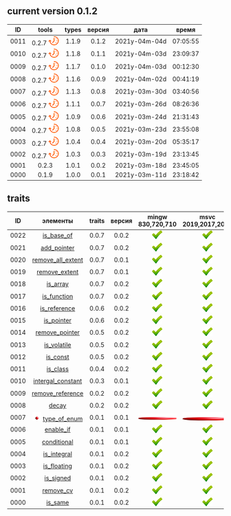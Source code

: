 ﻿
[.]: ../../icons/point-red.png
[P]: ../../icons/progress.png
[R]: ../../icons/removed.png
[V]: ../../icons/success.png
[X]: ../../icons/failed.png
[D]: ../../icons/danger.png
[E]: ../../icons/empty.png
[N]: ../../icons/na.png

current version 0.1.2
---

| **ID** |      tools      | types | версия |     дата      |  время   | 
|:------:|:---------------:|:-----:|:------:|:-------------:|:--------:| 
|  0011  | 0.2.7 [![P]][M] | 1.1.9 | 0.1.2  | 2021y-04m-04d | 07:05:55 | 
|  0010  | 0.2.7 [![P]][M] | 1.1.8 | 0.1.1  | 2021y-04m-03d | 23:09:37 | 
|  0009  | 0.2.7 [![P]][M] | 1.1.7 | 0.1.0  | 2021y-04m-03d | 00:12:30 | 
|  0008  | 0.2.7 [![P]][M] | 1.1.6 | 0.0.9  | 2021y-04m-02d | 00:41:19 | 
|  0007  | 0.2.7 [![P]][M] | 1.1.3 | 0.0.8  | 2021y-03m-30d | 03:40:56 | 
|  0006  | 0.2.7 [![P]][M] | 1.1.1 | 0.0.7  | 2021y-03m-26d | 08:26:36 | 
|  0005  | 0.2.7 [![P]][M] | 1.0.9 | 0.0.6  | 2021y-03m-24d | 21:31:43 | 
|  0004  | 0.2.7 [![P]][M] | 1.0.8 | 0.0.5  | 2021y-03m-23d | 23:55:08 | 
|  0003  | 0.2.7 [![P]][M] | 1.0.4 | 0.0.4  | 2021y-03m-20d | 05:35:17 | 
|  0002  | 0.2.7 [![P]][M] | 1.0.3 | 0.0.3  | 2021y-03m-19d | 23:13:45 | 
|  0001  | 0.2.3           | 1.0.1 | 0.0.2  | 2021y-03m-18d | 23:45:05 | 
|  0000  | 0.1.9           | 1.0.0 | 0.0.1  | 2021y-03m-11d | 23:18:42 | 

traits
---

| **ID** | элементы                     | traits  | версия | mingw 830,720,710 | msvc 2019,2017,2015 | msvc 2013,2012,2010,2008 |  
|:------:|:----------------------------:|:-------:|:------:|:-----------------:|:-------------------:|:------------------------:|  
|  0022  | [is_base_of][22]             |  0.0.7  | 0.0.2  |   [![V]][MINGW]   |  [![V]][VS-NEW]     | [![V]][VS-OLD]           |  
|  0021  | [add_pointer][21]            |  0.0.7  | 0.0.2  |   [![V]][MINGW]   |  [![V]][VS-NEW]     | [![V]][VS-OLD]           |  
|  0020  | [remove_all_extent][20]      |  0.0.7  | 0.0.1  |   [![V]][MINGW]   |  [![V]][VS-NEW]     | [![V]][VS-OLD]           |  
|  0019  | [remove_extent][19]          |  0.0.7  | 0.0.1  |   [![V]][MINGW]   |  [![V]][VS-NEW]     | [![V]][VS-OLD]           |  
|  0018  | [is_array][18]               |  0.0.7  | 0.0.2  |   [![V]][MINGW]   |  [![V]][VS-NEW]     | [![V]][VS-OLD]           |  
|  0017  | [is_function][17]            |  0.0.7  | 0.0.2  |   [![V]][MINGW]   |  [![V]][VS-NEW]     | [![V]][VS-OLD]           |  
|  0016  | [is_reference][16]           |  0.0.6  | 0.0.2  |   [![V]][MINGW]   |  [![V]][VS-NEW]     | [![V]][VS-OLD]           |  
|  0015  | [is_pointer][15]             |  0.0.6  | 0.0.2  |   [![V]][MINGW]   |  [![V]][VS-NEW]     | [![V]][VS-OLD]           |  
|  0014  | [remove_pointer][14]         |  0.0.5  | 0.0.2  |   [![V]][MINGW]   |  [![V]][VS-NEW]     | [![V]][VS-OLD]           |  
|  0013  | [is_volatile][13]            |  0.0.5  | 0.0.2  |   [![V]][MINGW]   |  [![V]][VS-NEW]     | [![V]][VS-OLD]           |  
|  0012  | [is_const][12]               |  0.0.5  | 0.0.2  |   [![V]][MINGW]   |  [![V]][VS-NEW]     | [![V]][VS-OLD]           |  
|  0011  | [is_class][11]               |  0.0.4  | 0.0.2  |   [![V]][MINGW]   |  [![V]][VS-NEW]     | [![V]][VS-OLD]           |  
|  0010  | [intergal_constant][10]      |  0.0.3  | 0.0.1  |   [![V]][MINGW]   |  [![V]][VS-NEW]     | [![V]][VS-OLD]           |  
|  0009  | [remove_reference][09]       |  0.0.2  | 0.0.2  |   [![V]][MINGW]   |  [![V]][VS-NEW]     | [![V]][VS-OLD]           |  
|  0008  | [decay][08]                  |  0.0.2  | 0.0.2  |   [![V]][MINGW]   |  [![V]][VS-NEW]     | [![V]][VS-OLD]           |  
|  0007  | [![.]][1] [type_of_enum][07] |  0.0.1  | 0.0.1  |   [![R]][1]       |  [![R]][1]          | [![R]][1]                |  
|  0006  | [enable_if][06]              |  0.0.1  | 0.0.1  |   [![V]][MINGW]   |  [![V]][VS-NEW]     | [![V]][VS-OLD]           |  
|  0005  | [conditional][05]            |  0.0.1  | 0.0.1  |   [![V]][MINGW]   |  [![V]][VS-NEW]     | [![V]][VS-OLD]           |  
|  0004  | [is_integral][04]            |  0.0.1  | 0.0.2  |   [![V]][MINGW]   |  [![V]][VS-NEW]     | [![V]][VS-OLD]           |  
|  0003  | [is_floating][03]            |  0.0.1  | 0.0.2  |   [![V]][MINGW]   |  [![V]][VS-NEW]     | [![V]][VS-OLD]           |  
|  0002  | [is_signed][02]              |  0.0.1  | 0.0.2  |   [![V]][MINGW]   |  [![V]][VS-NEW]     | [![V]][VS-OLD]           |  
|  0001  | [remove_cv][01]              |  0.0.1  | 0.0.2  |   [![V]][MINGW]   |  [![V]][VS-NEW]     | [![V]][VS-OLD]           |  
|  0000  | [is_same][00]                |  0.0.1  | 0.0.2  |   [![V]][MINGW]   |  [![V]][VS-NEW]     | [![V]][VS-OLD]           |  

[M]:       #traits          "метафункции для обработки типов"  
[MINGW]:   #mingw-new       "поддержка компиляторов mingw"  
[VS-NEW]:  #msvc-new        "поддержка новых компиляторов msvc"  
[VS-OLD]:  #msvc-old        "поддержка старых компиляторов msvc"  
[0]:       #msvc-old        "поддержка старых компиляторов msvc"  
[1]:       #traits          "переехал в common"

[00]: traits/is_same.md     "метафункция: true, если типы идентичны"  
[01]: traits/remove_cv.md   "метафункция: удаляет квалификаторы"  
[02]: traits/is_signed.md   "метафункция: true, если тип - знаковый"  
[03]: #is_floating          "метафункция: true, если тип - дробное число"  
[04]: #is_integral          "метафункция: true, если тип - интегральное число"  
[05]: #conditional          "метафункция: если первый аргумент - true, результат - первый тип, иначе - второй тип"  
[06]: #enable_if            "метафункция: если первый аргумент - false, шаблон не скомпилируется"  
[07]: #type_of_enum         "метафункция: возвращает underlying_type"  
[08]: #decay                "метафункция: разложение типа до осново-образующего"  
[09]: #remove_reference     "метафункция: удаляет ссылочную семантику"  
[10]: #intergal_constant    "тип-значение"  
[11]: #is_class             "метафункция: true, если тип - классовый"  
[12]: #is_const             "метафункция: true, если тип - констатный" 
[13]: #is_volatile          "метафункция: true, если тип - волатильный" 
[14]: #remove_pointer       "метафункция: удаляет указательную семантику"  
[15]: #is_pointer           "метафункция: true, если тип - указательный"  
[16]: #is_reference         "метафункция: true, если тип - ссылочный"  
[17]: #is_function          "метафункция: true, если тип - функция"  
[18]: #is_array             "метафункция: true, если тип - массив"  
[19]: #remove_extent        "метафункция: удаляет одну размерность массива"  
[20]: #remove_all_extent    "метафункция: удаляет все размерности массивов"  
[21]: #add_pointer          "метафункция: добавляет к типу указательную семантику"  
[22]: #is_base_of           "метафункция: true, если B - базовый тип для D"  

